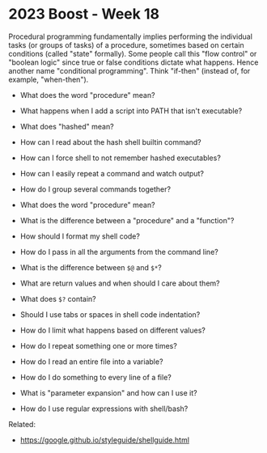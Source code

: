 # 2023 Boost - Week 18

Procedural programming fundamentally implies performing the individual tasks (or groups of tasks) of a procedure, sometimes based on certain conditions (called "state" formally). Some people call this "flow control" or "boolean logic" since true or false conditions dictate what happens. Hence another name "conditional programming". Think "if-then" (instead of, for example, "when-then").

* What does the word "procedure" mean?
* What happens when I add a script into PATH that isn't executable?
* What does "hashed" mean?
* How can I read about the hash shell builtin command?
* How can I force shell to not remember hashed executables?
* How can I easily repeat a command and watch output?
* How do I group several commands together?
* What does the word "procedure" mean?
* What is the difference between a "procedure" and a "function"?
* How should I format my shell code?
* How do I pass in all the arguments from the command line?
* What is the difference between `$@` and `$*`?
* What are return values and when should I care about them?
* What does `$?` contain?

* Should I use tabs or spaces in shell code indentation?
* How do I limit what happens based on different values?
* How do I repeat something one or more times?
* How do I read an entire file into a variable?
* How do I do something to every line of a file?
* What is "parameter expansion" and how can I use it?
* How do I use regular expressions with shell/bash?

Related:

* <https://google.github.io/styleguide/shellguide.html>
